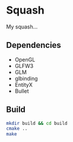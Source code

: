 # Squash

My squash...

## Dependencies

* OpenGL
* GLFW3
* GLM
* glbinding
* EntityX
* Bullet

## Build

```bash
mkdir build && cd build
cmake ..
make
```
